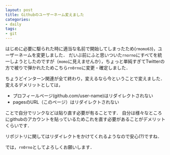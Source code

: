 ```yaml
---
layout: post
title: Githubのユーザーネーム変えました
categories:
- daily
tags:
- git
---
```


はじめに必要に駆られた時に適当な名前で開始してしまったため(`rmomo63`)，ユーザーネームを変更しました．
だいぶ前にふと思いついた`rnorno`にすべてを統一しようとしたのですが（`momo`に見えませんか），ちょっと単純すぎてTwitterの方で被りで弾かれたためこちら`rn0rno`に変更・確定しました．

ちょうどインターン関連が全て終わり，変えるなら今ということで変えました．
変えるデメリットとしては，

- プロフィールページ(github.com/user-name)はリダイレクトされない
- pagesのURL（このページ）はリダイレクトされない

ことで自分でリンクなどは貼り直す必要が有ることです．
自分は様々なところにgithubのアカウントを貼っているためこれを直す必要があることがデメリットくらいです．

リポジトリに関してはリダイレクトをかけてくれるようなので安心(?)ですね．

では，`rn0rno`としてよろしくお願いします．
